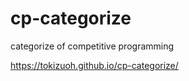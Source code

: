 # cp-categorize  
categorize of competitive programming  
  
https://tokizuoh.github.io/cp-categorize/
